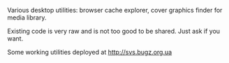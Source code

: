 Various desktop utilities: browser cache explorer, cover graphics finder for media library.

Existing code is very raw and is not too good to be shared. Just ask if you want.

Some working utilities deployed at http://svs.bugz.org.ua
